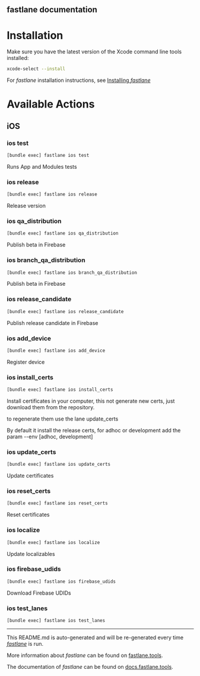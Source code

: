 fastlane documentation
----

# Installation

Make sure you have the latest version of the Xcode command line tools installed:

```sh
xcode-select --install
```

For _fastlane_ installation instructions, see [Installing _fastlane_](https://docs.fastlane.tools/#installing-fastlane)

# Available Actions

## iOS

### ios test

```sh
[bundle exec] fastlane ios test
```

Runs App and Modules tests

### ios release

```sh
[bundle exec] fastlane ios release
```

Release version

### ios qa_distribution

```sh
[bundle exec] fastlane ios qa_distribution
```

Publish beta in Firebase

### ios branch_qa_distribution

```sh
[bundle exec] fastlane ios branch_qa_distribution
```

Publish beta in Firebase

### ios release_candidate

```sh
[bundle exec] fastlane ios release_candidate
```

Publish release candidate in Firebase

### ios add_device

```sh
[bundle exec] fastlane ios add_device
```

Register device

### ios install_certs

```sh
[bundle exec] fastlane ios install_certs
```

Install certificates in your computer, this not generate new certs, just download them from the repository.

to regenerate them use the lane update_certs

By default it install the release certs, for adhoc or development add the param --env [adhoc, development]

### ios update_certs

```sh
[bundle exec] fastlane ios update_certs
```

Update certificates

### ios reset_certs

```sh
[bundle exec] fastlane ios reset_certs
```

Reset certificates

### ios localize

```sh
[bundle exec] fastlane ios localize
```

Update localizables

### ios firebase_udids

```sh
[bundle exec] fastlane ios firebase_udids
```

Download Firebase UDIDs

### ios test_lanes

```sh
[bundle exec] fastlane ios test_lanes
```



----

This README.md is auto-generated and will be re-generated every time [_fastlane_](https://fastlane.tools) is run.

More information about _fastlane_ can be found on [fastlane.tools](https://fastlane.tools).

The documentation of _fastlane_ can be found on [docs.fastlane.tools](https://docs.fastlane.tools).
